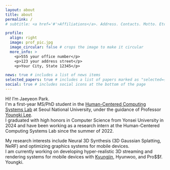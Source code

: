 ```yaml
---
layout: about
title: about
permalink: /
# subtitle: <a href='#'>Affiliations</a>. Address. Contacts. Motto. Etc.

profile:
  align: right
  image: prof_pic.jpg
  image_circular: false # crops the image to make it circular
  more_info: >
    <p>555 your office number</p>
    <p>123 your address street</p>
    <p>Your City, State 12345</p>

news: true # includes a list of news items
selected_papers: true # includes a list of papers marked as "selected={true}"
social: true # includes social icons at the bottom of the page
---
```


Hi! I’m Jaeyeon Park.  
I'm a first-year MS/PhD student in the [Human-Centered Computing Systems Lab]() at Seoul National University, under the guidance of Professor [Youngki Lee](https://youngkilee.blogspot.com/p/about-me.html).  
I graduated with high honors in Computer Science from Yonsei University in 2024 and have been working as a research intern at the Human-Centered Computing Systems Lab since the summer of 2022.

My research interests include Neural 3D Synthesis (3D Gaussian Splatting, NeRF) and optimizing graphics systems for mobile devices.  
I am currently working on developing hyper-realistic 3D streaming and rendering systems for mobile devices with [Kyungjin](https://kyungjin-lee.github.io/), Hyunwoo, and Pro$$f. Youngki.





<!-- Write your biography here. Tell the world about yourself. Link to your favorite [subreddit](http://reddit.com). You can put a picture in, too. The code is already in, just name your picture `prof_pic.jpg` and put it in the `img/` folder.

Put your address / P.O. box / other info right below your picture. You can also disable any of these elements by editing `profile` property of the YAML header of your `_pages/about.md`. Edit `_bibliography/papers.bib` and Jekyll will render your [publications page](/al-folio/publications/) automatically.

Link to your social media connections, too. This theme is set up to use [Font Awesome icons](https://fontawesome.com/) and [Academicons](https://jpswalsh.github.io/academicons/), like the ones below. Add your Facebook, Twitter, LinkedIn, Google Scholar, or just disable all of them. -->
